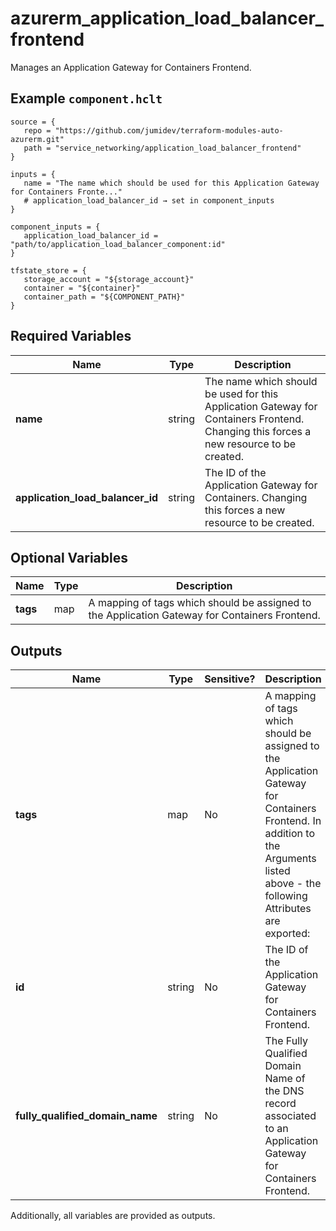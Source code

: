 # azurerm_application_load_balancer_frontend

Manages an Application Gateway for Containers Frontend.

## Example `component.hclt`

```hcl
source = {
   repo = "https://github.com/jumidev/terraform-modules-auto-azurerm.git"   
   path = "service_networking/application_load_balancer_frontend"   
}

inputs = {
   name = "The name which should be used for this Application Gateway for Containers Fronte..."   
   # application_load_balancer_id → set in component_inputs
}

component_inputs = {
   application_load_balancer_id = "path/to/application_load_balancer_component:id"   
}

tfstate_store = {
   storage_account = "${storage_account}"   
   container = "${container}"   
   container_path = "${COMPONENT_PATH}"   
}

```

## Required Variables

| Name | Type |  Description |
| ---- | --------- |  ----------- |
| **name** | string |  The name which should be used for this Application Gateway for Containers Frontend. Changing this forces a new resource to be created. | 
| **application_load_balancer_id** | string |  The ID of the Application Gateway for Containers. Changing this forces a new resource to be created. | 

## Optional Variables

| Name | Type |  Description |
| ---- | --------- |  ----------- |
| **tags** | map |  A mapping of tags which should be assigned to the Application Gateway for Containers Frontend. | 



## Outputs

| Name | Type | Sensitive? | Description |
| ---- | ---- | --------- | --------- |
| **tags** | map | No  | A mapping of tags which should be assigned to the Application Gateway for Containers Frontend. In addition to the Arguments listed above - the following Attributes are exported: | 
| **id** | string | No  | The ID of the Application Gateway for Containers Frontend. | 
| **fully_qualified_domain_name** | string | No  | The Fully Qualified Domain Name of the DNS record associated to an Application Gateway for Containers Frontend. | 

Additionally, all variables are provided as outputs.
